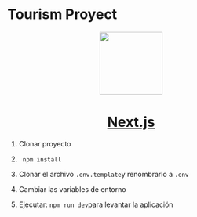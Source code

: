 # Tourism Proyect

<p align="center">
  <a href="https://nextjs.org">
    <picture>
      <source media="(prefers-color-scheme: dark)" srcset="https://assets.vercel.com/image/upload/v1662130559/nextjs/Icon_dark_background.png">
      <img src="https://assets.vercel.com/image/upload/v1662130559/nextjs/Icon_light_background.png" height="128">
    </picture>
    <h1 align="center">Next.js</h1>
  </a>
</p>

1. Clonar proyecto
2.  ``` npm install```
3. Clonar el archivo ```.env.template```y renombrarlo a ```.env```
4. Cambiar las variables de entorno

5. Ejecutar: ```npm run dev```para levantar la aplicación